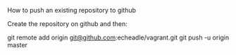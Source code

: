How to push an existing repository to github

Create the repository on github and then:

git remote add origin git@github.com:echeadle/vagrant.git
git push -u origin master
